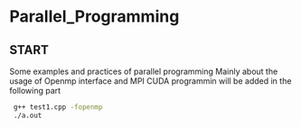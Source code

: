 # Parallel_Programming
## START

Some examples and practices of parallel programming
Mainly about the usage of Openmp interface and MPI
CUDA programmin will be added in the following part

```bash
 g++ test1.cpp -fopenmp
 ./a.out
```

